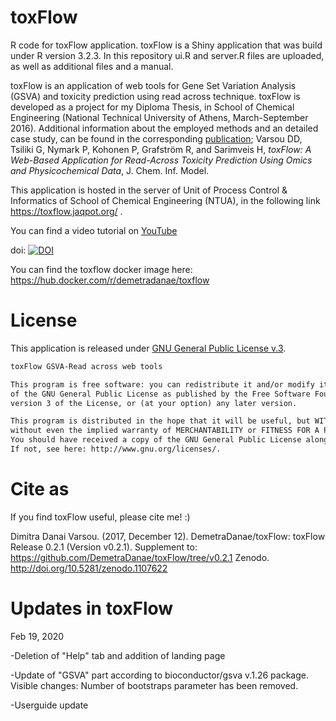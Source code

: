 # toxFlow
R code for toxFlow application. toxFlow is a Shiny application that was build under R version 3.2.3. In this repository ui.R and server.R files are uploaded, as well as additional files and a manual.

toxFlow is an application of web tools for Gene Set Variation Analysis (GSVA) and toxicity prediction using read across technique. toxFlow is developed as a project for my Diploma Thesis, in School of Chemical Engineering (National Technical University of Athens, March-September 2016). Additional information about the employed methods and an detailed case study, can be found in the corresponding <a href="https://pubs.acs.org/doi/pdfplus/10.1021/acs.jcim.7b00160">publication</a>; Varsou DD, Tsiliki G, Nymark P, Kohonen P, Grafström R, and Sarimveis H, <i> toxFlow: A Web-Based Application for Read-Across Toxicity Prediction Using Omics and Physicochemical Data</i>, J. Chem. Inf. Model.

This application is hosted in the server of Unit of Process Control & Informatics of School of Chemical Engineering (NTUA), in the following link <a href="https://toxflow.jaqpot.org/"> https://toxflow.jaqpot.org/ </a>. 

You can find a video tutorial on <a href="https://www.youtube.com/watch?v=kGp2PuTiDrg"> YouTube</a>

doi: <a href="https://doi.org/10.5281/zenodo.836713"><img src="https://zenodo.org/badge/DOI/10.5281/zenodo.595814.svg" alt="DOI"></a>

You can find the toxflow docker image here: https://hub.docker.com/r/demetradanae/toxflow

# License
This application is released under <a href="https://www.gnu.org/licenses/gpl.html"> GNU General Public License v.3</a>. 
```html
toxFlow GSVA-Read across web tools

This program is free software: you can redistribute it and/or modify it under the terms 
of the GNU General Public License as published by the Free Software Foundation, either 
version 3 of the License, or (at your option) any later version.

This program is distributed in the hope that it will be useful, but WITHOUT ANY WARRANTY; 
without even the implied warranty of MERCHANTABILITY or FITNESS FOR A PARTICULAR PURPOSE.
You should have received a copy of the GNU General Public License along with this program.  
If not, see here: http://www.gnu.org/licenses/.

```

# Cite as
If you find toxFlow useful, please cite me! :)

Dimitra Danai Varsou. (2017, December 12). DemetraDanae/toxFlow: toxFlow Release 0.2.1 (Version v0.2.1). Supplement to:
https://github.com/DemetraDanae/toxFlow/tree/v0.2.1 Zenodo. http://doi.org/10.5281/zenodo.1107622

# Updates in toxFlow
Feb 19, 2020

-Deletion of "Help" tab and addition of landing page

-Update of "GSVA" part according to bioconductor/gsva v.1.26 package. Visible changes: Number of bootstraps parameter has been removed.

-Userguide update
